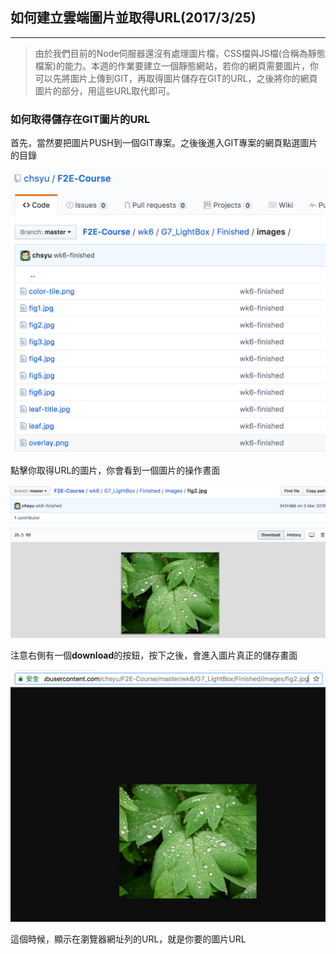 ## 如何建立雲端圖片並取得URL(2017/3/25)

---

> 由於我們目前的Node伺服器還沒有處理圖片檔，CSS檔與JS檔(合稱為靜態檔案)的能力。本週的作業要建立一個靜態網站，若你的網頁需要圖片，你可以先將圖片上傳到GIT，再取得圖片儲存在GIT的URL，之後將你的網頁圖片的部分，用這些URL取代即可。

### 如何取得儲存在GIT圖片的URL

首先，當然要把圖片PUSH到一個GIT專案。之後後進入GIT專案的網頁點選圖片的目錄

![figurelists](./figlists.png)

點擊你取得URL的圖片，你會看到一個圖片的操作晝面

![download](./download.png)

注意右側有一個**download**的按鈕，按下之後，會進入圖片真正的儲存畫面

![figureURL](./figureURL.png)

這個時候，顯示在瀏覽器網址列的URL，就是你要的圖片URL
